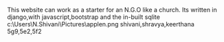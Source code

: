 This website can work as a starter for an N.G.O like a church.
Its written in django,with javascript,bootstrap and the in-built sqlite
c:\Users\N.Shivani\Pictures\applen.png
shivani,shravya,keerthana
5g9,5e2,5f2
